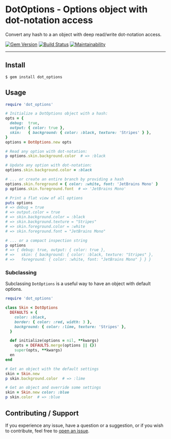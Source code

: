 # DotOptions - Options object with dot-notation access

Convert any hash to a an object with deep read/write dot-notation access.

[![Gem Version](https://badge.fury.io/rb/dot_options.svg)](https://badge.fury.io/rb/dot_options)
[![Build Status](https://github.com/DannyBen/dot_options/workflows/Test/badge.svg)](https://github.com/DannyBen/dot_options/actions?query=workflow%3ATest)
[![Maintainability](https://api.codeclimate.com/v1/badges/9506098f88fd04fdefae/maintainability)](https://codeclimate.com/github/DannyBen/dot_options/maintainability)

---

## Install

```
$ gem install dot_options
```

## Usage

```ruby
require 'dot_options'

# Initialize a DotOptions object with a hash:
opts = {
  debug:  true,
  output: { color: true },
  skin:   { background: { color: :black, texture: 'Stripes' } },
}
options = DotOptions.new opts

# Read any option with dot-notation:
p options.skin.background.color  # => :black

# Update any option with dot-notation:
options.skin.background.color = :black

# ... or create an entire branch by providing a hash
options.skin.foreground = { color: :white, font: 'JetBrains Mono' }
p options.skin.foreground.font  # => 'JetBrains Mono'

# Print a flat view of all options
puts options
# => debug = true
# => output.color = true
# => skin.background.color = :black
# => skin.background.texture = "Stripes"
# => skin.foreground.color = :white
# => skin.foreground.font = "JetBrains Mono"

# ... or a compact inspection string
p options
# => { debug: true, output: { color: true },
# =>   skin: { background: { color: :black, texture: "Stripes" },
# =>   foreground: { color: :white, font: "JetBrains Mono" } } }
```

### Subclassing

Subclassing `DotOptions` is a useful way to have an object with default options.

```ruby
require 'dot_options'

class Skin < DotOptions
  DEFAULTS = {
    color: :black,
    border: { color: :red, width: 3 },
    background: { color: :lime, texture: 'Stripes' },
  }

  def initialize(options = nil, **kwargs)
    opts = DEFAULTS.merge(options || {})
    super(opts, **kwargs)
  en
end

# Get an object with the default settings
skin = Skin.new 
p skin.background.color  # => :lime

# Get an object and override some settings
skin = Skin.new color: :blue
p skin.color  # => :blue
```

## Contributing / Support

If you experience any issue, have a question or a suggestion, or if you wish
to contribute, feel free to [open an issue][issues].


[issues]: https://github.com/DannyBen/dot_options/issues
